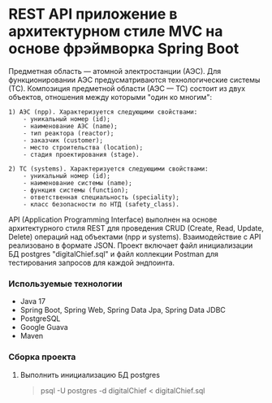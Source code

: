 # <nps-service> REST API приложение в архитектурном стиле MVC на основе фрэймворка Spring Boot

Предметная область — атомной электростанции (АЭС). 
Для функционировании АЭС предусматриваются технологические системы (ТС).
Композиция предметной области (АЭС — ТС) состоит из двух объектов, отношения между которыми "один ко многим":

	1) АЭС (npp). Характеризуется следующими свойствами:	
		- уникальный номер (id);
		- наименование АЭС (name);
		- тип реактора (reactor);
		- заказчик (customer);
		- место строительства (location);
		- стадия проектирования (stage).

	2) ТС (systems). Характеризуется следующими свойствами:
		- уникальный номер (id);
		- наименование системы (name);
		- функция системы (function);
		- ответственная специальность (speciality);
		- класс безопасности по НТД (safety_class).

API (Application Programming Interface) выполнен на основе архитектурного стиля REST для проведения CRUD (Create, Read, Update, Delete) операций над объектами (npp и systems). Взаимодействие с API реализовано в формате JSON. Проект включает файл инициализации БД postgres "digitalChief.sql" и файл коллекции Postman для тестирования запросов для каждой эндпоинта.
	
### Используемые технологии
  
  - Java 17
  - Spring Boot, Spring Web, Spring Data Jpa, Spring Data JDBC
  - PostgreSQL
  - Google Guava
  - Maven

### Сборка проекта
1) Выполнить инициализацию БД postgres
	> psql -U postgres -d digitalChief < digitalChief.sql
